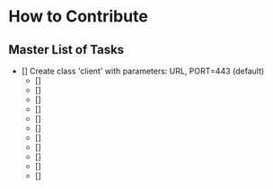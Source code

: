 # How to Contribute

## Master List of Tasks

- [] Create class 'client' with parameters: URL, PORT=443 (default)
    - [] 
    - [] 
    - [] 
    - [] 
    - [] 
    - [] 
    - [] 
    - [] 
    - [] 
    - [] 
    - [] 